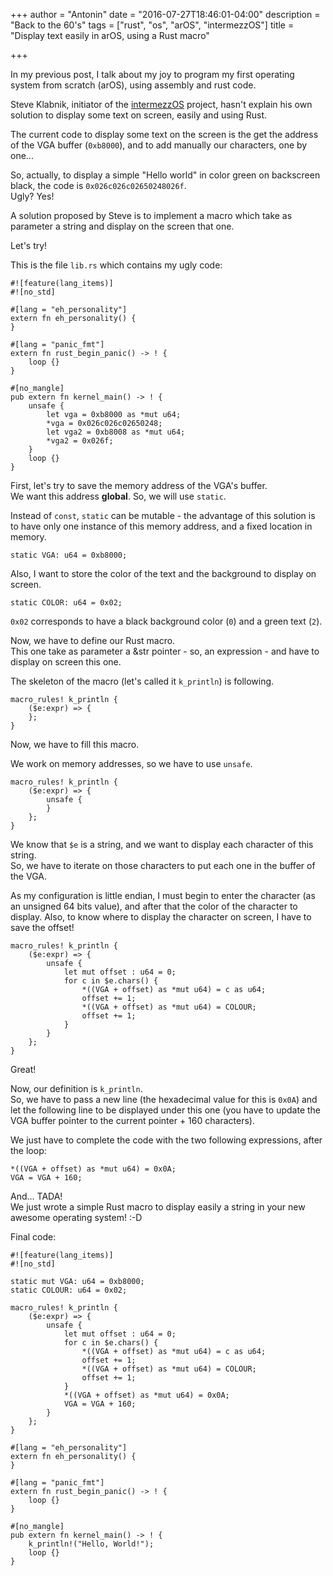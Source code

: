 +++
author = "Antonin"
date = "2016-07-27T18:46:01-04:00"
description = "Back to the 60's"
tags = ["rust", "os", "arOS", "intermezzOS"]
title = "Display text easily in arOS, using a Rust macro"

+++

In my previous post, I talk about my joy to program my first operating system from scratch (arOS), using assembly and rust code.  

Steve Klabnik, initiator of the [intermezzOS](https://github.com/intermezzOS) project, hasn't explain his own solution to 
display some text on screen, easily and using Rust.

The current code to display some text on the screen is the get the address of the VGA buffer (`0xb8000`), and to add manually 
our characters, one by one...

So, actually, to display a simple "Hello world" in color green on backscreen black, the code is `0x026c026c02650248026f`.  
Ugly? Yes!

A solution proposed by Steve is to implement a macro which take as parameter a string and display on the screen that one.

Let's try!

This is the file `lib.rs` which contains my ugly code:

```
#![feature(lang_items)]
#![no_std]

#[lang = "eh_personality"]
extern fn eh_personality() {
}

#[lang = "panic_fmt"]
extern fn rust_begin_panic() -> ! {
    loop {}
}

#[no_mangle]
pub extern fn kernel_main() -> ! {
    unsafe {
        let vga = 0xb8000 as *mut u64;
        *vga = 0x026c026c02650248;
		let vga2 = 0xb8008 as *mut u64;
		*vga2 = 0x026f;
    }
    loop {}
}
```

First, let's try to save the memory address of the VGA's buffer.  
We want this address **global**.
So, we will use `static`.

Instead of `const`, `static` can be mutable - the advantage of this solution 
is to have only one instance of this memory address, and a fixed location in memory.

`static VGA: u64 = 0xb8000;`

Also, I want to store the color of the text and the background to display on screen.

`static COLOR: u64 = 0x02;`

`0x02` corresponds to have a black background color (`0`) and a green text (`2`).

Now, we have to define our Rust macro.  
This one take as parameter a &str pointer - so, an expression - and have to display on screen this one.

The skeleton of the macro (let's called it `k_println`) is following.

``` 
macro_rules! k_println {
    ($e:expr) => {    
	};
}
```

Now, we have to fill this macro.

We work on memory addresses, so we have to use `unsafe`.

``` 
macro_rules! k_println {
    ($e:expr) => {
		unsafe {
		}
	};
}
```

We know that `$e` is a string, and we want to display each character of this string.  
So, we have to iterate on those characters to put each one in the buffer of the VGA.

As my configuration is little endian, I must begin to enter the character (as an unsigned 64 bits value), and after that the color of the character to display.
Also, to know where to display the character on screen, I have to save the offset!

```
macro_rules! k_println {
    ($e:expr) => {
        unsafe {
            let mut offset : u64 = 0;
            for c in $e.chars() {
                *((VGA + offset) as *mut u64) = c as u64;
                offset += 1;
                *((VGA + offset) as *mut u64) = COLOUR;
                offset += 1;
            }
        }
    };
}
```

Great!

Now, our definition is `k_println`.  
So, we have to pass a new line (the hexadecimal value for this is `0x0A`) and let the following line to be displayed under this one (you have to 
update the VGA buffer pointer to the current pointer + 160 characters).

We just have to complete the code with the two following expressions, after the loop:
```
*((VGA + offset) as *mut u64) = 0x0A;
VGA = VGA + 160;
```

And... TADA!  
We just wrote a simple Rust macro to display easily a string in your new awesome operating system! :-D

Final code:

```
#![feature(lang_items)]
#![no_std]

static mut VGA: u64 = 0xb8000;
static COLOUR: u64 = 0x02;

macro_rules! k_println {
    ($e:expr) => {
        unsafe {
            let mut offset : u64 = 0;
            for c in $e.chars() {
                *((VGA + offset) as *mut u64) = c as u64;
                offset += 1;
                *((VGA + offset) as *mut u64) = COLOUR;
                offset += 1;
            }
            *((VGA + offset) as *mut u64) = 0x0A;
            VGA = VGA + 160;
        }
    };
}

#[lang = "eh_personality"]
extern fn eh_personality() {
}

#[lang = "panic_fmt"]
extern fn rust_begin_panic() -> ! {
    loop {}
}

#[no_mangle]
pub extern fn kernel_main() -> ! {
    k_println!("Hello, World!");
    loop {}
}

```

